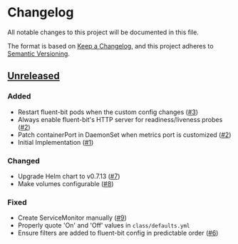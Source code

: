 # Changelog
All notable changes to this project will be documented in this file.

The format is based on [Keep a Changelog](https://keepachangelog.com/en/1.0.0/),
and this project adheres to [Semantic Versioning](https://semver.org/spec/v2.0.0.html).

## [Unreleased]
### Added

- Restart fluent-bit pods when the custom config changes ([#3])
- Always enable fluent-bit's HTTP server for readiness/liveness probes ([#2])
- Patch containerPort in DaemonSet when metrics port is customized ([#2])
- Initial Implementation ([#1])

### Changed

- Upgrade Helm chart to v0.7.13 ([#7])
- Make volumes configurable ([#8])

### Fixed

- Create ServiceMonitor manually ([#9])
- Properly quote 'On' and 'Off' values in `class/defaults.yml`
- Ensure filters are added to fluent-bit config in predictable order ([#6])

[Unreleased]: https://github.com/projectsyn/component-fluentbit/compare/50f0caf4c8718ca57f09c8bff71c8518717ce6d3...HEAD
[#1]: https://github.com/projectsyn/component-fluentbit/pull/1
[#2]: https://github.com/projectsyn/component-fluentbit/pull/2
[#3]: https://github.com/projectsyn/component-fluentbit/pull/3
[#6]: https://github.com/projectsyn/component-fluentbit/pull/6
[#7]: https://github.com/projectsyn/component-fluentbit/pull/7
[#8]: https://github.com/projectsyn/component-fluentbit/pull/8
[#9]: https://github.com/projectsyn/component-fluentbit/pull/9
